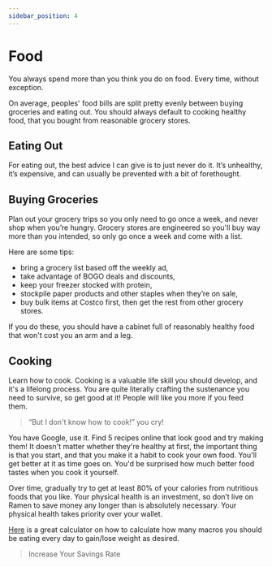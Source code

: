 ```yaml
---
sidebar_position: 4
---
```


# Food

You always spend more than you think you do on food. Every time, without exception.

On average, peoples' food bills are split pretty evenly between buying groceries and eating out. You should always default to cooking healthy food, that you bought from reasonable grocery stores.

## Eating Out

For eating out, the best advice I can give is to just never do it. It’s unhealthy, it’s expensive, and can usually be prevented with a bit of forethought. 

## Buying Groceries

Plan out your grocery trips so you only need to go once a week, and never shop when you’re hungry. Grocery stores are engineered so you'll buy way more than you intended, so only go once a week and come with a list. 

Here are some tips:
- bring a grocery list based off the weekly ad,
- take advantage of BOGO deals and discounts, 
- keep your freezer stocked with protein, 
- stockpile paper products and other staples when they’re on sale,  
- buy bulk items at Costco first, then get the rest from other grocery stores. 

If you do these, you should have a cabinet full of reasonably healthy food that won't cost you an arm and a leg. 


## Cooking

Learn how to cook. Cooking is a valuable life skill you should develop, and it's a lifelong process. You are quite literally crafting the sustenance you need to survive, so get good at it! People will like you more if you feed them. 

>“But I don't know how to cook!” you cry! 

You have Google, use it. Find 5 recipes online that look good and try making them! It doesn't matter whether they're healthy at first, the important thing is that you start, and that you make it a habit to cook your own food. You'll get better at it as time goes on. You'd be surprised how much better food tastes when you cook it yourself.

Over time, gradually try to get at least 80% of your calories from nutritious foods that you like. Your physical health is an investment, so don’t live on Ramen to save money any longer than is absolutely necessary. Your physical health takes priority over your wallet.

[Here](https://legionathletics.com/tools/macronutrient-calculator/) is a great calculator on how to calculate how many macros you should be eating every day to gain/lose weight as desired.

>Increase Your Savings Rate
